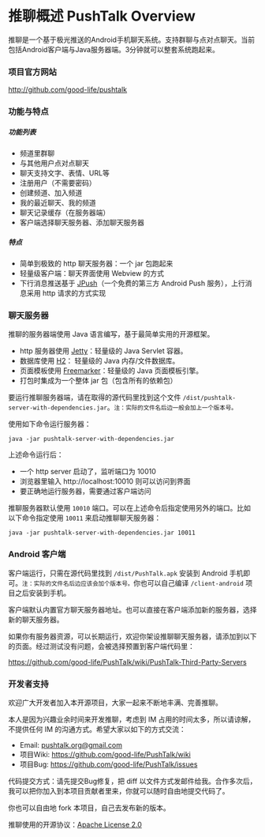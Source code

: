 # 推聊概述 PushTalk Overview
推聊是一个基于极光推送的Android手机聊天系统。支持群聊与点对点聊天。当前包括Android客户端与Java服务器端。3分钟就可以整套系统跑起来。

### 项目官方网站
<http://github.com/good-life/pushtalk>


### 功能与特点
  
##### 功能列表

* 频道里群聊
* 与其他用户点对点聊天
* 聊天支持文字、表情、URL等
* 注册用户（不需要密码）
* 创建频道、加入频道
* 我的最近聊天、我的频道
* 聊天记录缓存（在服务器端）
* 客户端选择聊天服务器、添加聊天服务器

##### 特点

* 简单到极致的 http 聊天服务器：一个 jar 包跑起来
* 轻量级客户端：聊天界面使用 Webview 的方式
* 下行消息推送基于 [JPush](http://jpush.cn/)（一个免费的第三方 Android Push 服务），上行消息采用 http 请求的方式实现


### 聊天服务器

推聊的服务器端使用 Java 语言编写，基于最简单实用的开源框架。

* http 服务器使用 [Jetty](http://www.eclipse.org/jetty/)：轻量级的 Java Servlet 容器。
* 数据库使用 [H2](http://http://www.h2database.com/)： 轻量级的 Java 内存/文件数据库。
* 页面模板使用 [Freemarker](http://freemarker.sourceforge.net/)：轻量级的 Java 页面模板引擎。
* 打包时集成为一个整体 jar 包（包含所有的依赖包）

要运行推聊服务器端，请在取得的源代码里找到这个文件 ``/dist/pushtalk-server-with-dependencies.jar``。`注：实际的文件名后边一般会加上一个版本号。`

使用如下命令运行服务器：

	java -jar pushtalk-server-with-dependencies.jar
	
上述命令运行后：

* 一个 http server 启动了，监听端口为 10010
* 浏览器里输入 http://localhost:10010 则可以访问到界面
* 要正确地运行服务器，需要通过客户端访问

推聊服务器默认使用 `10010` 端口。可以在上述命令后指定使用另外的端口。比如以下命令指定使用 `10011` 来启动推聊聊天服务器：

	java -jar pushtalk-server-with-dependencies.jar 10011


### Android 客户端

客户端运行，只需在源代码里找到 `/dist/PushTalk.apk` 安装到 Android 手机即可。`注：实际的文件名后边应该会加个版本号。`你也可以自己编译 `/client-android` 项目之后安装到手机。

客户端默认内置官方聊天服务器地址。也可以直接在客户端添加新的服务器，选择新的聊天服务器。

如果你有服务器资源，可以长期运行，欢迎你架设推聊聊天服务器，请添加到以下的页面。经过测试没有问题，会被选择预置到客户端代码里：

<https://github.com/good-life/PushTalk/wiki/PushTalk-Third-Party-Servers>


### 开发者支持

欢迎广大开发者加入本开源项目，大家一起来不断地丰满、完善推聊。

本人是因为兴趣业余时间来开发推聊，考虑到 IM 占用的时间太多，所以请谅解，不提供任何 IM 的沟通方式。希望大家以如下的方式交流：

* Email:  <pushtalk.org@gmail.com>
* 项目Wiki: <https://github.com/good-life/PushTalk/wiki>
* 项目Bug: <https://github.com/good-life/PushTalk/issues>

代码提交方式：请先提交Bug修复，把 diff 以文件方式发邮件给我。合作多次后，我可以把你加入到本项目贡献者里来，你就可以随时自由地提交代码了。

你也可以自由地 fork 本项目，自己去发布新的版本。

推聊使用的开源协议：[Apache License 2.0](http://www.apache.org/licenses/LICENSE-2.0)

